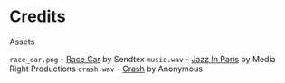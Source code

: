 # Credits

Assets

`race_car.png` - [Race Car](https://pythonprogramming.net/static/images/pygame/racecar.png) by Sendtex
`music.wav` - [Jazz In Paris](https://www.youtube.com/audiolibrary_download?vid=0c3c2d67a4f2373d) by Media Right Productions
`crash.wav` - [Crash](https://www.youtube.com/audiolibrary_download?vid=bd01b0424f9ff7d2) by Anonymous